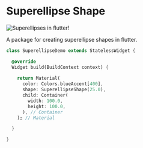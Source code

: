 # Superellipse Shape

![Superellipses in flutter!](https://i.imgur.com/HbfbgBL.png)

A package for creating superellipse shapes in flutter.

```dart
class SuperellipseDemo extends StatelessWidget {

  @override
  Widget build(BuildContext context) {
    
    return Material(
      color: Colors.blueAccent[400],
      shape: SuperellipseShape(25.0),
      child: Container(
        width: 100.0,
        height: 100.0,
      ), // Container
    ); // Material

  }

}
```
